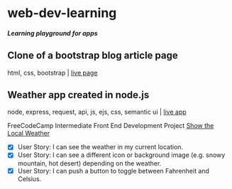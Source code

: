 # web-dev-learning
##### Learning playground for apps

## Clone of a bootstrap blog article page

html, css, bootstrap  |  [live page](http://clean-blog-clone.surge.sh/StartBT-clean-blog)

## Weather app created in node.js

node, express, request, api, js, ejs, css, semantic ui  |  [live app](https://weather-mussol.herokuapp.com/)

FreeCodeCamp Intermediate Front End Development Project [Show the Local Weather](https://www.freecodecamp.org/challenges/show-the-local-weather)
- [x] User Story: I can see the weather in my current location.
- [x] User Story: I can see a different icon or background image (e.g. snowy mountain, hot desert) depending on the weather.
- [x] User Story: I can push a button to toggle between Fahrenheit and Celsius.